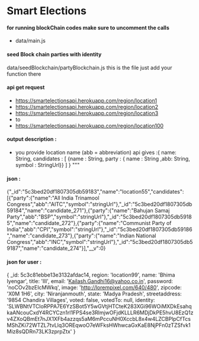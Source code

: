 # Smart Elections 

#### for running blockChain codes make sure to uncomment the calls
 - data/main.js
#### seed Block chain parties with identity
data/seedBlockchain/partyBlockchain.js
this is the file
just add your function there
#### api get request 
- https://smartelectionsapi.herokuapp.com/region/location1
- https://smartelectionsapi.herokuapp.com/region/location2
- https://smartelectionsapi.herokuapp.com/region/location3
 - to
 - https://smartelectionsapi.herokuapp.com/region/location100



#### output description : 
- you provide location name 
(abb = abbreviation)
api gives   :{
    name:    String,
    candidates : [ {name : String, party : { name : String ,abb: String, symbol : StringUrl}} ]
    }
    """
#### json : 
{"_id":"5c3bed20df1807305db59183","name":"location55","candidates":[{"party":{"name":"All India Trinamool Congress","abb":"AITC","symbol":"stringUrl"},"_id":"5c3bed20df1807305db59184","name":"candidate_271"},{"party":{"name":"Bahujan Samaj Party","abb":"BSP","symbol":"stringUrl"},"_id":"5c3bed20df1807305db59185","name":"candidate_272"},{"party":{"name":"Communist Party of India","abb":"CPI","symbol":"stringUrl"},"_id":"5c3bed20df1807305db59186","name":"candidate_273"},{"party":{"name":"Indian National Congress","abb":"INC","symbol":"stringUrl"},"_id":"5c3bed20df1807305db59187","name":"candidate_274"}],"__v":0}

#### json for user :
{ _id: 5c3c81ebbe13e3132afdac14,
  region: 'location99',
  name: 'Bhima Iyengar',
  title: 'III',
  email: 'Kailash.Gandhi16@yahoo.co.in',
  password: 'noCOv2bzEIcMWkq',
  image: 'http://lorempixel.com/640/480',
  zipcode: 'X0M 1H6',
  city: 'Niranjanmouth',
  state: 'Madya Pradesh',
  streetaddress: '9854 Chandira Villages',
  voted: false,
  votedTo: null,
  identity:
   'SLWBNtVTCloRPPA7E6YzSBot5Y5wGVtjHTCteK283XGi96WOiMXDkEsahqkaANcouCxdY4RCYCzn1rl1FPS4se3RlmjwOFjdKLLLR6MDjDkPE5hvU8EzQ1zv4ZXoQBmEt7nJX1XFb4azzqs5aM6mPccuNH0XccbL8x4w4LZCBPlpCfTcsMShZKi72WTZL7tvLlq3OREqwoO7eWFksHWhwcaGxKaE8NjPFn0zTZSfvk1Miz8sQDRn73LK3zprpZtx' }
